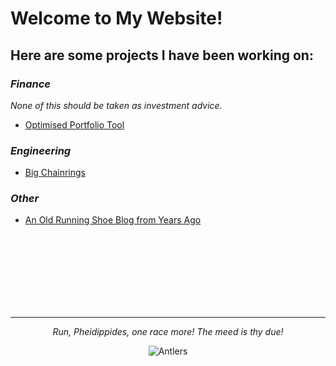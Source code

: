 # Welcome to My Website!


<!--- You can use the [editor on GitHub](https://github.com/pheidippidesbane/sitetwo/edit/gh-pages/index.md) to maintain and preview the content for your website in Markdown files.

Whenever you commit to this repository, GitHub Pages will run [Jekyll](https://jekyllrb.com/) to rebuild the pages in your site, from the content in your Markdown files.
-->


## Here are some projects I have been working on:

### _Finance_ 

_None of this should be taken as investment advice._

- [Optimised Portfolio Tool](./opt.html)

### _Engineering_ 

- [Big Chainrings](./chainring.html)

### _Other_ 

- [An Old Running Shoe Blog from Years Ago](http://runshoereviews.blogspot.com/?m=1)


<p> <br /> <br /> <br /> <br /><br /> <br /><br /> </p>

* * *

<p align="center"> <i> Run, Pheidippides, one race more! The meed is thy due! </i> </p>
<p align="center"> <img src="https://pheidippidesbane.github.io/Projects/images/android-chrome-256x256.png" alt="Antlers"> </p>

<!---
[Example Formatty Thing](./example.html)

[Backtesting some financy thing](./backtest.html)
-->
<!---
Markdown is a lightweight and easy-to-use syntax for styling your writing. It includes conventions for

```markdown
Syntax highlighted code block

# Header 1
## Header 2
### Header 3

- Bulleted
- List

1. Numbered
2. List

**Bold** and _Italic_ and `Code` text

[Link](url) and ![Image](src)
```

For more details see [GitHub Flavored Markdown](https://guides.github.com/features/mastering-markdown/).

### Jekyll Themes

Your Pages site will use the layout and styles from the Jekyll theme you have selected in your [repository settings](https://github.com/pheidippidesbane/sitetwo/settings/pages). The name of this theme is saved in the Jekyll `_config.yml` configuration file.

### Support or Contact

Having trouble with Pages? Check out our [documentation](https://docs.github.com/categories/github-pages-basics/) or [contact support](https://support.github.com/contact) and we’ll help you sort it out.
-->

